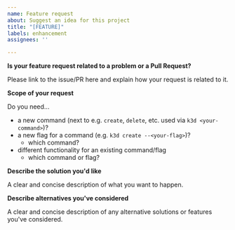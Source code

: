 ```yaml
---
name: Feature request
about: Suggest an idea for this project
title: "[FEATURE]"
labels: enhancement
assignees: ''

---
```


**Is your feature request related to a problem or a Pull Request?**

Please link to the issue/PR here and explain how your request is related to it.

**Scope of your request**

Do you need...

- a new command (next to e.g. `create`, `delete`, etc. used via `k3d <your-command>`)?
- a new flag for a command (e.g. `k3d create --<your-flag>`)?
    - which command?
- different functionality for an existing command/flag
    - which command or flag?

**Describe the solution you'd like**

A clear and concise description of what you want to happen.

**Describe alternatives you've considered**

A clear and concise description of any alternative solutions or features you've considered.
